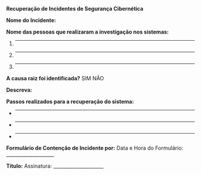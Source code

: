 **Recuperação de Incidentes de Segurança Cibernética**

**Nome do Incidente:**

**Nome das pessoas que realizaram a investigação nos sistemas:**
1. __________________________
2. __________________________
3. __________________________

**A causa raiz foi identificada?**     SIM     NÃO

**Descreva:**

**Passos realizados para a recuperação do sistema:**
- _______________________________
- _______________________________
- _______________________________

**Formulário de Contenção de Incidente por:**  Data e Hora do Formulário: ____________________

**Título:**  Assinatura: _____________________